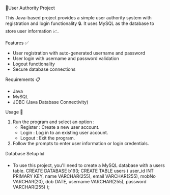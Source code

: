 🚀User Authority Project

This Java-based project provides a simple user authority system with registration and login functionality 🔒. It uses MySQL as the database to store user information 📈.

Features ✅
- User registration with auto-generated username and password
- User login with username and password validation
- Logout functionality
- Secure database connections

Requirements 📋
- Java
- MySQL
- JDBC (Java Database Connectivity)

Usage 📄
1. Run the program and select an option :
    - Register : Create a new user account.
    - Login : Log in to an existing user account.
    - Logout : Exit the program.
2. Follow the prompts to enter user information or login credentials.

Database Setup 📊
- To use this project, you'll need to create a MySQL database with a users table.
 CREATE DATABASE b193;
 CREATE TABLE users (
  user_id INT PRIMARY KEY,
  name VARCHAR(255),
  email VARCHAR(255),
  mobNo VARCHAR(20),
  dob DATE,
  username VARCHAR(255),
  password VARCHAR(255)
);

  
 





